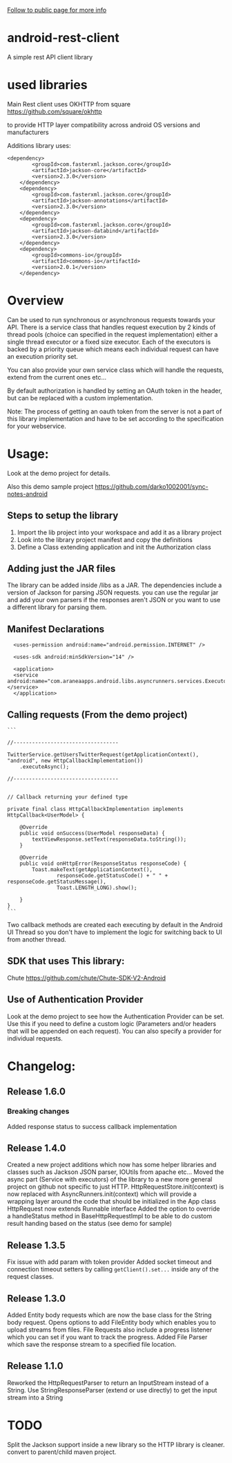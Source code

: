 [Follow to public page for more info](http://darko1002001.github.com/android-rest-client/)

android-rest-client
===================

A simple rest API client library


used libraries
================

Main Rest client uses OKHTTP from square
https://github.com/square/okhttp

to provide HTTP layer compatibility across android OS versions and manufacturers

Additions library uses:

    <dependency>
			<groupId>com.fasterxml.jackson.core</groupId>
			<artifactId>jackson-core</artifactId>
			<version>2.3.0</version>
		</dependency>
		<dependency>
			<groupId>com.fasterxml.jackson.core</groupId>
			<artifactId>jackson-annotations</artifactId>
			<version>2.3.0</version>
		</dependency>
		<dependency>
			<groupId>com.fasterxml.jackson.core</groupId>
			<artifactId>jackson-databind</artifactId>
			<version>2.3.0</version>
		</dependency>
		<dependency>
			<groupId>commons-io</groupId>
			<artifactId>commons-io</artifactId>
			<version>2.0.1</version>
		</dependency>



Overview
================

Can be used to run synchronous or asynchronous requests towards your API.
There is a service class that handles request execution by 2 kinds of thread pools (choice can specified in the request implementation) either a single thread executor or a fixed size executor.
Each of the executors is backed by a priority queue which means each individual request can have an execution priority set.

You can also provide your own service class which will handle the requests, extend from the current ones etc...

By default authorization is handled by setting an OAuth token in the header, but can be replaced with a custom implementation.

Note: The process of getting an oauth token from the server is not a part of this library implementation and have to be set according to the specification for your webservice.


Usage:
======

Look at the demo project for details.

Also this demo sample project
https://github.com/darko1002001/sync-notes-android


## Steps to setup the library

1. Import the lib project into your workspace and add it as a library project
2. Look into the library project manifest and copy the definitions
3. Define a Class extending application and init the Authorization class


## Adding just the JAR files

The library can be added inside /libs as a JAR. The dependencies include a version of Jackson for parsing JSON requests. you can use the regular jar
and add your own parsers if the responses aren't JSON or you want to use a different library for parsing them.

## Manifest Declarations

      <uses-permission android:name="android.permission.INTERNET" />
    
      <uses-sdk android:minSdkVersion="14" />
    
      <application>
      <service android:name="com.araneaapps.android.libs.asyncrunners.services.ExecutorService"></service>
      </application>


## Calling requests (From the demo project)

    ```

    //----------------------------------
    
    TwitterService.getUsersTwitterRequest(getApplicationContext(), "android", new HttpCallbackImplementation())
        .executeAsync();
    
    //----------------------------------


    // Callback returning your defined type

    private final class HttpCallbackImplementation implements HttpCallback<UserModel> {

        @Override
        public void onSuccess(UserModel responseData) {
            textViewResponse.setText(responseData.toString());
        }

        @Override
        public void onHttpError(ResponseStatus responseCode) {
            Toast.makeText(getApplicationContext(),
                    responseCode.getStatusCode() + " " + responseCode.getStatusMessage(),
                    Toast.LENGTH_LONG).show();

        }
    }
    ```

Two callback methods are created each executing by default in the Android UI Thread so you don't have to implement the logic for switching back to UI from another thread.


## SDK that uses This library:
      
Chute
https://github.com/chute/Chute-SDK-V2-Android



## Use of Authentication Provider

Look at the demo project to see how the Authentication Provider can be set. Use this if you need to define a custom logic
(Parameters and/or headers that will be appended on each request). You can also specify a provider for individual requests.


# Changelog:

## Release 1.6.0

### Breaking changes

  Added response status to success callback implementation

## Release 1.4.0

  Created a new project additions which now has some helper libraries and classes such as Jackson JSON parser, IOUtils from apache etc...
  Moved the async part (Service with executors) of the library to a new more general project on github not specific to just HTTP.
  HttpRequestStore.init(context) is now replaced with AsyncRunners.init(context) which will provide a wrapping layer around the code that should be initialized in the App class
  HttpRequest now extends Runnable interface
  Added the option to override a handleStatus method in BaseHttpRequestImpl to be able to do custom result handing based on the status (see demo for sample)

## Release 1.3.5

  Fix issue with add param with token provider
  Added socket timeout and connection timeout setters by calling `getClient().set...` inside any of the request classes. 

## Release 1.3.0

   Added Entity body requests which are now the base class for the String body request.
   Opens options to add FileEntity body which enables you to upload streams from files.
   File Requests also include a progress listener which you can set if you want to track the progress.
   Added File Parser which save the response stream to a specified file location.

## Release 1.1.0
   Reworked the HttpRequestParser to return an InputStream instead of a String.
   Use StringResponseParser (extend or use directly) to get the input stream into a String
   

   
# TODO

Split the Jackson support inside a new library so the HTTP library is cleaner. convert to parent/child maven project.
